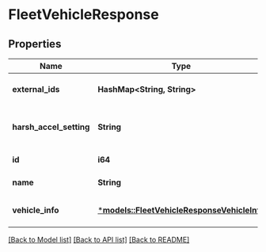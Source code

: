 # FleetVehicleResponse

## Properties
Name | Type | Description | Notes
------------ | ------------- | ------------- | -------------
**external_ids** | **HashMap<String, String>** |  | [optional] [default to None]
**harsh_accel_setting** | **String** | Harsh event detection setting. | [optional] [default to None]
**id** | **i64** | ID of the vehicle. | 
**name** | **String** | Name of the vehicle. | 
**vehicle_info** | [***models::FleetVehicleResponseVehicleInfo**](FleetVehicleResponse_vehicleInfo.md) |  | [optional] [default to None]

[[Back to Model list]](../README.md#documentation-for-models) [[Back to API list]](../README.md#documentation-for-api-endpoints) [[Back to README]](../README.md)


